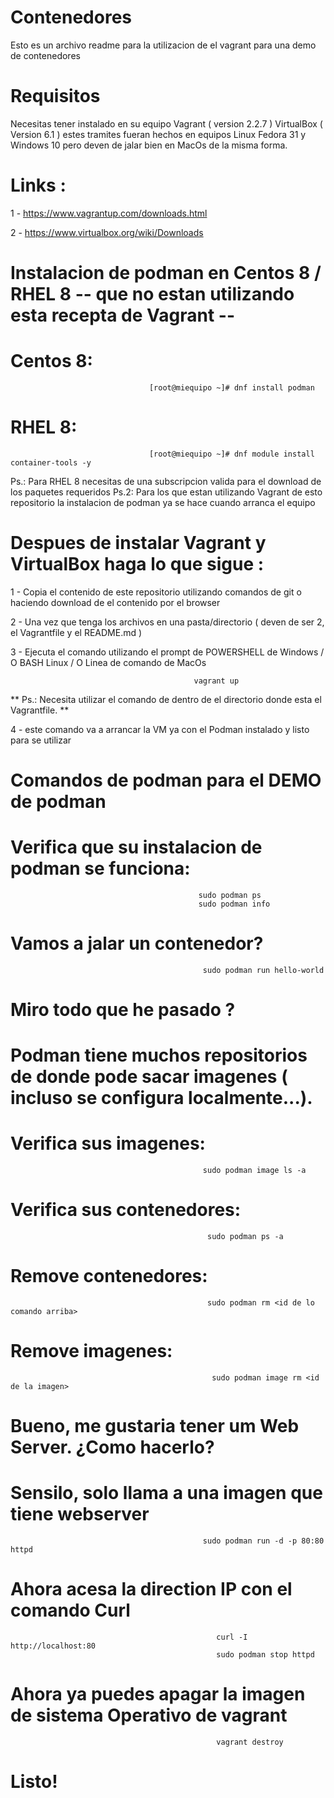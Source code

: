 # Contenedores

Esto es un archivo readme para la utilizacion de el vagrant para una demo de contenedores

# Requisitos

Necesitas tener instalado en su equipo Vagrant ( version 2.2.7 ) VirtualBox ( Version 6.1 ) estes tramites fueran hechos en equipos Linux Fedora 31 y Windows 10 pero deven de jalar bien en MacOs de la misma forma.

# Links :

1 - https://www.vagrantup.com/downloads.html

2 - https://www.virtualbox.org/wiki/Downloads

# Instalacion de podman en Centos 8 / RHEL 8 -- que no estan utilizando esta recepta de Vagrant --

# Centos 8:

                                   [root@miequipo ~]# dnf install podman

# RHEL 8:

                                   [root@miequipo ~]# dnf module install container-tools -y

Ps.: Para RHEL 8 necesitas de una subscripcion valida para el download de los paquetes requeridos
Ps.2: Para los que estan utilizando Vagrant de esto repositorio la instalacion de podman ya se hace cuando arranca el equipo


# Despues de instalar Vagrant y VirtualBox haga lo que sigue :

1 - Copia el contenido de este repositorio utilizando comandos de git o haciendo download de el contenido por el browser

2 - Una vez que tenga los archivos en una pasta/directorio ( deven de ser 2, el Vagrantfile y el README.md )

3 - Ejecuta el comando utilizando el prompt de POWERSHELL de Windows / O BASH Linux / O Linea de comando de MacOs

                                             vagrant up
                                             
** Ps.: Necesita utilizar el comando de dentro de el directorio donde esta el Vagrantfile. **

4 - este comando va a arrancar la VM ya con el Podman instalado y listo para se utilizar

# Comandos de podman para el DEMO de podman

# Verifica que su instalacion de podman se funciona:

                                              sudo podman ps
                                              sudo podman info


# Vamos a jalar un contenedor?

                                               sudo podman run hello-world

# Miro todo que he pasado ?
# Podman tiene muchos repositorios de donde pode sacar imagenes ( incluso se configura localmente...).
# Verifica sus imagenes:

                                               sudo podman image ls -a

# Verifica sus contenedores:

                                                sudo podman ps -a

# Remove contenedores:

                                                sudo podman rm <id de lo comando arriba>

# Remove imagenes:

                                                 sudo podman image rm <id de la imagen>

# Bueno, me gustaria tener um Web Server. ¿Como hacerlo?
# Sensilo, solo llama a una imagen que tiene webserver

                                               sudo podman run -d -p 80:80 httpd

# Ahora acesa la direction IP con el comando Curl

                                                  curl -I http://localhost:80
                                                  sudo podman stop httpd

# Ahora ya puedes apagar la imagen de sistema Operativo de vagrant

                                                  vagrant destroy
                                                  
# Listo!
